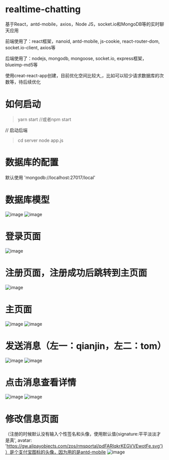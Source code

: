 # realtime-chatting
基于React，antd-mobile，axios，Node JS，socket.io和MongoDB等的实时聊天应用

前端使用了：react框架，nanoid, antd-mobile, js-cookie, react-router-dom, socket.io-client, axios等

后端使用了：nodejs, mongodb, mongoose, socket.io, express框架，blueimp-md5等

使用creat-react-app创建，目前优化空间比较大,，比如可以较少请求数据库的次数等，待后续优化

# 如何启动
>yarn start //或者npm start

// 启动后端
>cd server
node app.js

# 数据库的配置
默认使用 'mongodb://localhost:27017/local'

# 数据库模型
![image](https://user-images.githubusercontent.com/49555245/120787497-0073fb80-c562-11eb-94f7-d2400a4a5c7c.png)
![image](https://user-images.githubusercontent.com/49555245/120789081-a1da5d80-c520-11eb-8195-f1a36f7c6e46.png)

# 登录页面
![image](https://user-images.githubusercontent.com/49555245/120787627-226d7e00-c562-11eb-99fa-19a39e13ce9e.png)

# 注册页面，注册成功后跳转到主页面
![image](https://user-images.githubusercontent.com/49555245/120787680-2c8f7c80-c562-11eb-8040-5fcfa762fcd4.png)

# 主页面
![image](https://user-images.githubusercontent.com/49555245/120787860-606aa200-c562-11eb-9845-76e303b9ed0b.png)
![image](https://user-images.githubusercontent.com/49555245/120787969-7ed09d80-c562-11eb-8738-fa973349fff0.png)

# 发送消息（左一：qianjin，左二：tom）
![image](https://user-images.githubusercontent.com/49555245/120791676-133cff00-c567-11eb-8011-53df66bb37fb.png)
![image](https://user-images.githubusercontent.com/49555245/120791935-63b45c80-c567-11eb-99a0-20bae7686b88.png)


# 点击消息查看详情
![image](https://user-images.githubusercontent.com/49555245/120791988-775fc300-c567-11eb-98db-4dea960ff245.png)
![image](https://user-images.githubusercontent.com/49555245/120792014-80509480-c567-11eb-95b9-a2b928284e36.png)


# 修改信息页面
（注册的时候默认没有输入个性签名和头像，使用默认值{signature:平平淡淡才是真', avatar: 'https://gw.alipayobjects.com/zos/rmsportal/pdFARIqkrKEGVVEwotFe.svg'}）是个支付宝图标的头像，因为用的是antd-mobile
![image](https://user-images.githubusercontent.com/49555245/120788869-5b84fe80-c520-11eb-9838-62a2c4d9207c.png)


